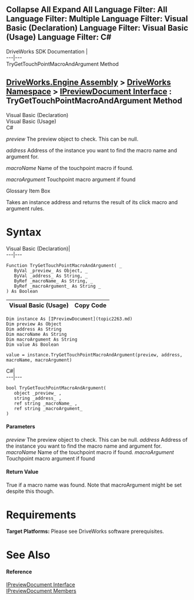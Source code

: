        

 Collapse All Expand All  Language Filter: All  Language Filter: Multiple  Language Filter: Visual Basic (Declaration) Language Filter: Visual Basic (Usage) Language Filter: C#  
---  
DriveWorks SDK Documentation  |   
---|---  
TryGetTouchPointMacroAndArgument Method   
  
[DriveWorks.Engine Assembly](topic2156.md) > [DriveWorks Namespace](topic2159.md) > [IPreviewDocument Interface](topic2263.md) : TryGetTouchPointMacroAndArgument Method  
---  
  
Visual Basic (Declaration)    
Visual Basic (Usage)    
C# 

_preview_
    The preview object to check. This can be null.

_address_
    Address of the instance you want to find the macro name and argument for.

_macroName_
    Name of the touchpoint macro if found.

_macroArgument_
    Touchpoint macro argument if found

Glossary Item Box

Takes an instance address and returns the result of its click macro and argument rules. 

# Syntax

Visual Basic (Declaration)|   
---|---  
      
    
    Function TryGetTouchPointMacroAndArgument( _
       ByVal _preview_ As Object, _
       ByVal _address_ As String, _
       ByRef _macroName_ As String, _
       ByRef _macroArgument_ As String _
    ) As Boolean  
  
Visual Basic (Usage)| Copy Code  
---|---  
      
    
    Dim instance As [IPreviewDocument](topic2263.md)
    Dim preview As Object
    Dim address As String
    Dim macroName As String
    Dim macroArgument As String
    Dim value As Boolean
     
    value = instance.TryGetTouchPointMacroAndArgument(preview, address, macroName, macroArgument)  
  
C#|   
---|---  
      
    
    bool TryGetTouchPointMacroAndArgument( 
       object _preview_ ,
       string _address_ ,
       ref string _macroName_ ,
       ref string _macroArgument_
    )  
  
#### Parameters

 _preview_
    The preview object to check. This can be null.
_address_
    Address of the instance you want to find the macro name and argument for.
_macroName_
    Name of the touchpoint macro if found.
_macroArgument_
    Touchpoint macro argument if found

#### Return Value

True if a macro name was found. Note that macroArgument might be set despite this though.

# Requirements

**Target Platforms:** Please see DriveWorks software prerequisites.

# See Also

#### Reference

[IPreviewDocument Interface](topic2263.md)   
[IPreviewDocument Members](topic2264.md)


